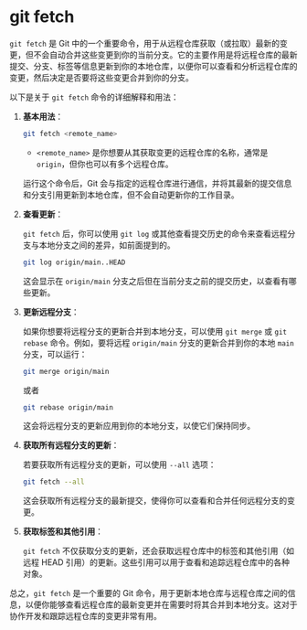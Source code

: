 # git fetch

`git fetch` 是 Git 中的一个重要命令，用于从远程仓库获取（或拉取）最新的变更，但不会自动合并这些变更到你的当前分支。它的主要作用是将远程仓库的最新提交、分支、标签等信息更新到你的本地仓库，以便你可以查看和分析远程仓库的变更，然后决定是否要将这些变更合并到你的分支。

以下是关于 `git fetch` 命令的详细解释和用法：

1. **基本用法**：

   ```bash
   git fetch <remote_name>
   ```

   - `<remote_name>` 是你想要从其获取变更的远程仓库的名称，通常是 `origin`，但你也可以有多个远程仓库。

   运行这个命令后，Git 会与指定的远程仓库进行通信，并将其最新的提交信息和分支引用更新到本地仓库，但不会自动更新你的工作目录。

2. **查看更新**：

   `git fetch` 后，你可以使用 `git log` 或其他查看提交历史的命令来查看远程分支与本地分支之间的差异，如前面提到的。

   ```bash
   git log origin/main..HEAD
   ```

   这会显示在 `origin/main` 分支之后但在当前分支之前的提交历史，以查看有哪些更新。

3. **更新远程分支**：

   如果你想要将远程分支的更新合并到本地分支，可以使用 `git merge` 或 `git rebase` 命令。例如，要将远程 `origin/main` 分支的更新合并到你的本地 `main` 分支，可以运行：

   ```bash
   git merge origin/main
   ```

   或者

   ```bash
   git rebase origin/main
   ```

   这会将远程分支的更新应用到你的本地分支，以使它们保持同步。

4. **获取所有远程分支的更新**：

   若要获取所有远程分支的更新，可以使用 `--all` 选项：

   ```bash
   git fetch --all
   ```

   这会获取所有远程分支的最新提交，使得你可以查看和合并任何远程分支的变更。

5. **获取标签和其他引用**：

   `git fetch` 不仅获取分支的更新，还会获取远程仓库中的标签和其他引用（如远程 HEAD 引用）的更新。这些引用可以用于查看和追踪远程仓库中的各种对象。

总之，`git fetch` 是一个重要的 Git 命令，用于更新本地仓库与远程仓库之间的信息，以便你能够查看远程仓库的最新变更并在需要时将其合并到本地分支。这对于协作开发和跟踪远程仓库的变更非常有用。
